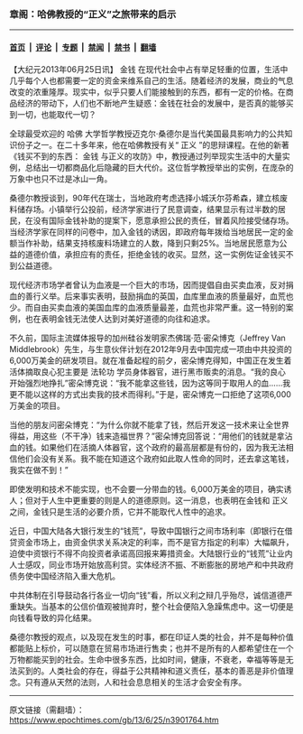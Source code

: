### 章阁：哈佛教授的“正义”之旅带来的启示

---

#### [首页](../../../..?n3901764) &nbsp;|&nbsp; [评论](../../../../../epoch-comment?n3901764) &nbsp;|&nbsp; [专题](../../../../../epoch-special?n3901764) &nbsp;|&nbsp; [禁闻](../../../../../epoch-news?n3901764) &nbsp;|&nbsp; [禁书](../../../../../books?n3901764) &nbsp;|&nbsp; [翻墙](https://github.com/gfw-breaker/nogfw/blob/master/README.md?n3901764)


<div class="post_content" id="artbody" itemprop="articleBody">
 <!-- article content begin -->
 <p>
  【大纪元2013年06月25日讯】
  <ok href="https://www.epochtimes.com/gb/tag/%E9%87%91%E9%92%B1.html">
   金钱
  </ok>
  在现代社会中占有举足轻重的位置，生活中几乎每个人也都需要一定的资金来维系自己的生活。随着经济的发展，商业的气息改变的浓重隆厚。现实中，似乎只要人们能接触到的东西，都有一定的价格。在商品经济的带动下，人们也不断地产生疑惑：金钱在社会的发展中，是否真的能够买到一切，也能取代一切？
 </p>
 <p>
  全球最受欢迎的
  <ok href="https://www.epochtimes.com/gb/tag/%E5%93%88%E4%BD%9B.html">
   哈佛
  </ok>
  大学哲学教授迈克尔‧桑德尔是当代美国最具影响力的公共知识份子之一。在二十多年来，他在哈佛教授有关“
  <ok href="https://www.epochtimes.com/gb/tag/%E6%AD%A3%E4%B9%89.html">
   正义
  </ok>
  ”的思辩课程。在他的新著《钱买不到的东西：
  <ok href="https://www.epochtimes.com/gb/tag/%E9%87%91%E9%92%B1.html">
   金钱
  </ok>
  与正义的攻防》中，教授通过列举现实生活中的大量实例，总结出一切都商品化后隐藏的巨大代价。这位哲学教授举出的实例，在庞杂的万象中也只不过是冰山一角。
 </p>
 <p>
  桑德尔教授谈到，90年代在瑞士，当地政府考虑选择小城沃尔芬希森，建立核废料储存场。小镇举行公投前，经济学家进行了民意调查，结果显示有过半数的居民，在没有国际金钱补助的提案下，愿意承担公民的责任，冒着风险接受储存场。当经济学家在同样的问卷中，加入金钱的诱因，即政府每年拨给当地居民一定的金额当作补助，结果支持核废料场建立的人数，降到只剩25%。当地居民愿意为公益的道德价值，承担应有的责任，拒绝金钱的收买。显然，这一实例佐证金钱买不到公益道德。
 </p>
 <p>
  现代经济市场学者曾认为血液是一个巨大的市场，因而提倡自由买卖血液，反对捐血的善行义举。后来事实表明，鼓励捐血的英国，血库里血液的质量最好，血荒也少。而自由买卖血液的美国血库的血液质量最差，血荒也非常严重。这一特别的案例，也在表明金钱无法使人达到对美好道德的向往和追求。
 </p>
 <p>
  不久前，国际主流媒体报导的加州硅谷发明家杰佛瑞‧范‧密朵博克（Jeffrey Van Middlebrook）先生，与生意伙伴计划在2012年9月去中国完成一项由中共投资的6,000万美金的研发项目。就在准备起程的前夕，密朵博克得知，中国正在发生着活体摘取良心犯主要是
  <ok href="https://www.epochtimes.com/gb/tag/%E6%B3%95%E8%BD%AE%E5%8A%9F.html">
   法轮功
  </ok>
  学员身体器官，进行黑市贩卖的消息。“我的良心开始强烈地挣扎”密朵博克说：“我不能拿这些钱，因为这等同于取用人的血……我更不能以这样的方式出卖我的技术而得利。”于是，密朵博克一口拒绝了这项6,000万美金的项目。
 </p>
 <p>
  当他的朋友问密朵博克：“为什么你就不能拿了钱，然后开发这一技术来让全世界得益，用这些（不干净）钱来造福世界？”密朵博克回答说：“用他们的钱就是拿沾血的钱。如果他们在活摘人体器官，这个政府的最高层都是有份的，因为我无法相信他们会没有关系。我不能在知道这个政府如此取人性命的同时，还去拿这笔钱，我实在做不到！”
 </p>
 <p>
  即使发明和技术不能实现，也不会要一分带血的钱。6,000万美金的项目，确实诱人；但对于人生中更重要的则是人的道德原则。这一消息，也表明在金钱和
  <ok href="https://www.epochtimes.com/gb/tag/%E6%AD%A3%E4%B9%89.html">
   正义
  </ok>
  之间，金钱只是生活的必要介质，它并不能取代人性中的追求。
 </p>
 <p>
  近日，中国大陆各大银行发生的“钱荒”，导致中国银行之间市场利率（即银行在借贷资金市场上，由资金供求关系决定的利率，而不是官方指定的利率）大幅飙升，迫使中资银行不得不向投资者承诺高回报来筹措资金。大陆银行业的“钱荒”让业内人士感叹，同业市场开始放高利贷。实体经济不振、不断膨胀的房地产和中共政府债务使中国经济陷入重大危机。
 </p>
 <p>
  中共体制在引导鼓动各行各业一切向“钱”看，所以义利之辩几乎殆尽，诚信道德严重缺失。当基本的公信价值观被抛弃时，整个社会便陷入急躁焦虑中。这一切便是向钱看导致的异化结果。
 </p>
 <p>
  桑德尔教授的观点，以及现在发生的时事，都在印证人类的社会，并不是每种价值都能贴上标价，可以随意在贸易市场进行售卖；也并不是所有的人都希望住在一个万物都能买到的社会。生命中很多东西，比如时间，健康，不衰老，幸福等等是无法买到的。人类社会的存在，得益于公共精神和道义责任，基本的善恶是非价值理念。只有遵从天然的法则，人和社会息息相关的生活才会安全有序。
 </p>
 <!-- article content end -->
 <div id="below_article_ad">
 </div>
</div>


---

原文链接（需翻墙）：https://www.epochtimes.com/gb/13/6/25/n3901764.htm